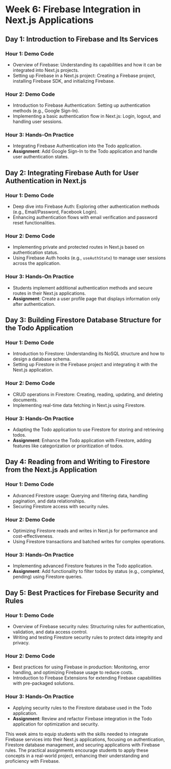 # Week 6: Firebase Integration in Next.js Applications

## Day 1: Introduction to Firebase and Its Services

### Hour 1: Demo Code

- Overview of Firebase: Understanding its capabilities and how it can be integrated into Next.js projects.
- Setting up Firebase in a Next.js project: Creating a Firebase project, installing Firebase SDK, and initializing Firebase.

### Hour 2: Demo Code

- Introduction to Firebase Authentication: Setting up authentication methods (e.g., Google Sign-In).
- Implementing a basic authentication flow in Next.js: Login, logout, and handling user sessions.

### Hour 3: Hands-On Practice

- Integrating Firebase Authentication into the Todo application.
- **Assignment**: Add Google Sign-In to the Todo application and handle user authentication states.

## Day 2: Integrating Firebase Auth for User Authentication in Next.js

### Hour 1: Demo Code

- Deep dive into Firebase Auth: Exploring other authentication methods (e.g., Email/Password, Facebook Login).
- Enhancing authentication flows with email verification and password reset functionalities.

### Hour 2: Demo Code

- Implementing private and protected routes in Next.js based on authentication status.
- Using Firebase Auth hooks (e.g., `useAuthState`) to manage user sessions across the application.

### Hour 3: Hands-On Practice

- Students implement additional authentication methods and secure routes in their Next.js applications.
- **Assignment**: Create a user profile page that displays information only after authentication.

## Day 3: Building Firestore Database Structure for the Todo Application

### Hour 1: Demo Code

- Introduction to Firestore: Understanding its NoSQL structure and how to design a database schema.
- Setting up Firestore in the Firebase project and integrating it with the Next.js application.

### Hour 2: Demo Code

- CRUD operations in Firestore: Creating, reading, updating, and deleting documents.
- Implementing real-time data fetching in Next.js using Firestore.

### Hour 3: Hands-On Practice

- Adapting the Todo application to use Firestore for storing and retrieving todos.
- **Assignment**: Enhance the Todo application with Firestore, adding features like categorization or prioritization of todos.

## Day 4: Reading from and Writing to Firestore from the Next.js Application

### Hour 1: Demo Code

- Advanced Firestore usage: Querying and filtering data, handling pagination, and data relationships.
- Securing Firestore access with security rules.

### Hour 2: Demo Code

- Optimizing Firestore reads and writes in Next.js for performance and cost-effectiveness.
- Using Firestore transactions and batched writes for complex operations.

### Hour 3: Hands-On Practice

- Implementing advanced Firestore features in the Todo application.
- **Assignment**: Add functionality to filter todos by status (e.g., completed, pending) using Firestore queries.

## Day 5: Best Practices for Firebase Security and Rules

### Hour 1: Demo Code

- Overview of Firebase security rules: Structuring rules for authentication, validation, and data access control.
- Writing and testing Firestore security rules to protect data integrity and privacy.

### Hour 2: Demo Code

- Best practices for using Firebase in production: Monitoring, error handling, and optimizing Firebase usage to reduce costs.
- Introduction to Firebase Extensions for extending Firebase capabilities with pre-packaged solutions.

### Hour 3: Hands-On Practice

- Applying security rules to the Firestore database used in the Todo application.
- **Assignment**: Review and refactor Firebase integration in the Todo application for optimization and security.

This week aims to equip students with the skills needed to integrate Firebase services into their Next.js applications, focusing on authentication, Firestore database management, and securing applications with Firebase rules. The practical assignments encourage students to apply these concepts in a real-world project, enhancing their understanding and proficiency with Firebase.
